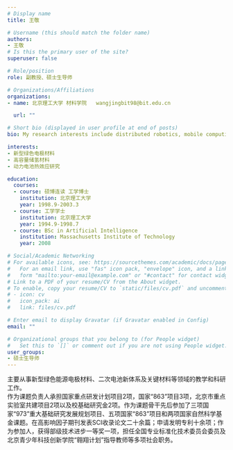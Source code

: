 ```yaml
---
# Display name
title: 王敬

# Username (this should match the folder name)
authors:
- 王敬
# Is this the primary user of the site?
superuser: false

# Role/position
role: 副教授、硕士生导师

# Organizations/Affiliations
organizations:
- name: 北京理工大学 材料学院   wangjingbit98@bit.edu.cn

  url: ""

# Short bio (displayed in user profile at end of posts)
bio: My research interests include distributed robotics, mobile computing and programmable matter.

interests:
- 新型绿色电极材料
- 高容量储氢材料
- 动力电池热效应研究

education:
  courses:
  - course: 硕博连读 工学博士
    institution: 北京理工大学
    year: 1998.9-2003.3
  - course: 工学学士
    institution: 北京理工大学
    year: 1994.9-1998.7
  - course: BSc in Artificial Intelligence
    institution: Massachusetts Institute of Technology
    year: 2008

# Social/Academic Networking
# For available icons, see: https://sourcethemes.com/academic/docs/page-builder/#icons
#   For an email link, use "fas" icon pack, "envelope" icon, and a link in the
#   form "mailto:your-email@example.com" or "#contact" for contact widget.
# Link to a PDF of your resume/CV from the About widget.
# To enable, copy your resume/CV to `static/files/cv.pdf` and uncomment the lines below.
# - icon: cv
#   icon_pack: ai
#   link: files/cv.pdf

# Enter email to display Gravatar (if Gravatar enabled in Config)
email: ""

# Organizational groups that you belong to (for People widget)
#   Set this to `[]` or comment out if you are not using People widget.
user_groups:
- 硕士生导师
---
```


主要从事新型绿色能源电极材料、二次电池新体系及关键材料等领域的教学和科研工作。  
作为课题负责人承担国家重点研发计划项目2项，国家“863”项目3项，北京市重点实验室共建项目2项以及校基础研究金2项。作为课题骨干先后参加了三项国家“973”重大基础研究发展规划项目、五项国家“863”项目和两项国家自然科学基金课题。在高影响因子期刊发表SCI收录论文二十余篇；申请发明专利十余项；作为参加人，获得部级技术进步一等奖一项，担任全国专业标准化技术委员会委员及北京青少年科技创新学院“翱翔计划”指导教师等多项社会职务。
